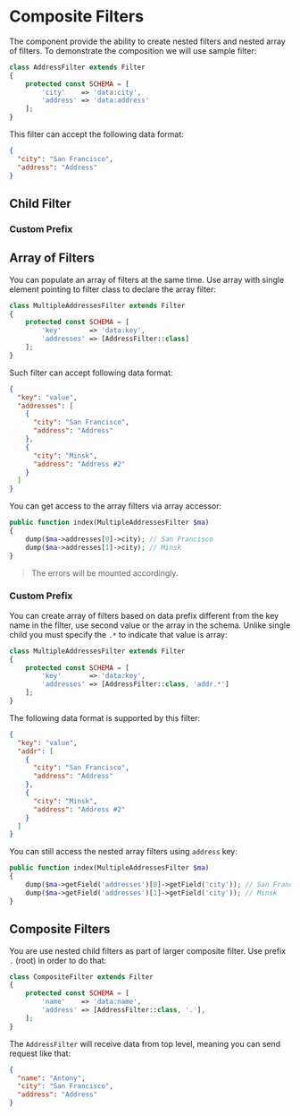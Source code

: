 # Composite Filters
The component provide the ability to create nested filters and nested array of filters. To demonstrate the composition
we will use sample filter:

```php
class AddressFilter extends Filter
{
    protected const SCHEMA = [
        'city'    => 'data:city', 
        'address' => 'data:address'
    ];
}
```

This filter can accept the following data format:

```json
{
  "city": "San Francisco", 
  "address": "Address"
}
```

## Child Filter

### Custom Prefix

## Array of Filters
You can populate an array of filters at the same time. Use array with single element pointing to filter class
to declare the array filter:

```php
class MultipleAddressesFilter extends Filter
{
    protected const SCHEMA = [
        'key'       => 'data:key',
        'addresses' => [AddressFilter::class]
    ];
}
```

Such filter can accept following data format:

```json
{
  "key": "value",
  "addresses": [
    {
      "city": "San Francisco", 
      "address": "Address"
    },
    {
      "city": "Minsk", 
      "address": "Address #2"
    }
  ]
}
```

You can get access to the array filters via array accessor:

```php
public function index(MultipleAddressesFilter $ma)
{
    dump($ma->addresses[0]->city); // San Francisco
    dump($ma->addresses[1]->city); // Minsk
}
```

> The errors will be mounted accordingly.

### Custom Prefix
You can create array of filters based on data prefix different from the key name in the filter, use second value
or the array in the schema. Unlike single child you must specify the `.*` to indicate that value is array:

```php
class MultipleAddressesFilter extends Filter
{
    protected const SCHEMA = [
        'key'       => 'data:key',
        'addresses' => [AddressFilter::class, 'addr.*']
    ];
}
```

The following data format is supported by this filter:

```json
{
  "key": "value",
  "addr": [
    {
      "city": "San Francisco", 
      "address": "Address"
    },
    {
      "city": "Minsk", 
      "address": "Address #2"
    }
  ]
}
```

You can still access the nested array filters using `address` key:

```php
public function index(MultipleAddressesFilter $ma)
{
    dump($ma->getField('addresses')[0]->getField('city')); // San Francisco
    dump($ma->getField('addresses')[1]->getField('city')); // Minsk
}
```

## Composite Filters
You are use nested child filters as part of larger composite filter. Use prefix `.` (root) in order to do that:

```php
class CompositeFilter extends Filter
{
    protected const SCHEMA = [
        'name'    => 'data:name', 
        'address' => [AddressFilter::class, '.'], 
    ];
}
```

The `AddressFilter` will receive data from top level, meaning you can send request like that:

```json
{
  "name": "Antony",
  "city": "San Francisco", 
  "address": "Address"
}
```